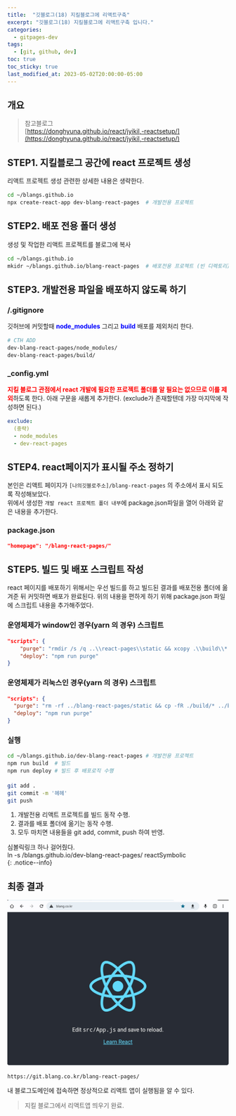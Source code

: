 ```yaml
---
title:  "깃블로그(18) 지킬블로그에 리액트구축"
excerpt: "깃블로그(18) 지킬블로그에 리액트구축 입니다."
categories:
  - gitpages-dev
tags:
  - [git, github, dev]
toc: true
toc_sticky: true
last_modified_at: 2023-05-02T20:00:00-05:00
---
```


## 개요
> 참고블로그  
> [https://donghyuna.github.io/react/jyikil,-reactsetup/](https://donghyuna.github.io/react/jyikil,-reactsetup/)
  
  
  
## STEP1. 지킬블로그 공간에 react 프로젝트 생성
리액트 프로젝트 생성 관련한 상세한 내용은 생략한다.

```bash
cd ~/blangs.github.io 
npx create-react-app dev-blang-react-pages  # 개발전용 프로젝트

```

## STEP2. 배포 전용 폴더 생성
생성 및 작업한 리액트 프로젝트를 블로그에 복사

```bash
cd ~/blangs.github.io 
mkidr ~/blangs.github.io/blang-react-pages  # 배포전용 프로젝트 (빈 디렉토리)

```

## STEP3. 개발전용 파일을 배포하지 않도록 하기
### /.gitignore
깃허브에 커밋할때 <span style="color:blue"><b>node_modules</b></span> 그리고 <span style="color:blue"><b>build</b></span> 배포를 제외처리 한다.

```bash
# CTH ADD
dev-blang-react-pages/node_modules/
dev-blang-react-pages/build/

```

### _config.yml
<span style="color:red"><b>지킬 블로그 관점에서 react 개발에 필요한 프로젝트 폴더를 알 필요는 없으므로 이를 제외</b></span>하도록 한다. 아래 구문을 새롭게 추가한다. (exclude가 존재할텐데 가장 마지막에 작성하면 된다.)

```yml
exclude:
  (중략)
  - node_modules
  - dev-react-pages

```

## STEP4. react페이지가 표시될 주소 정하기
본인은 리액트 페이지가 `[나의깃블로주소]/blang-react-pages` 의 주소에서 표시 되도록 작성해보았다.  
위에서 생성한 `개발 react 프로젝트 폴더 내부`에 package.json파일을 열어 아래와 같은 내용을 추가한다.

### package.json
```json
"homepage": "/blang-react-pages/"

```

## STEP5. 빌드 및 배포 스크립트 작성
react 페이지를 배포하기 위해서는 우선 빌드를 하고 빌드된 결과를 배포전용 폴더에 옮겨준 뒤 커밋하면 배포가 완료된다. 위의 내용을 편하게 하기 위해 package.json 파일에 스크립트 내용을 추가해주었다.

### 운영체제가 window인 경우(yarn 의 경우) 스크립트
```json
"scripts": {
    "purge": "rmdir /s /q ..\\react-pages\\static && xcopy .\\build\\* ..\\react-pages\\ /E /y",
    "deploy": "npm run purge"
}

```

### 운영체제가 리눅스인 경우(yarn 의 경우) 스크립트
```json
"scripts": {
  "purge": "rm -rf ../blang-react-pages/static && cp -fR ./build/* ../blang-react-pages/",
  "deploy": "npm run purge"
}

```

### 실행
```bash
cd ~/blangs.github.io/dev-blang-react-pages # 개발전용 프로젝트
npm run build  # 빌드
npm run deploy # 빌드 후 배포로직 수행

git add . 
git commit -m '헤헤'
git push

```

1. 개발전용 리액트 프로젝트를 빌드 동작 수행.
2. 결과를 배포 폴더에 옮기는 동작 수행.
3. 모두 마치면 내용들을 git add, commit, push 하여 반영.
  

심볼릭링크 하나 걸어줬다.  
ln -s /blangs.github.io/dev-blang-react-pages/ reactSymbolic  
{: .notice--info}
  

## 최종 결과
![사진1](/assets/images/WebProgramming/React/react-intro.jpg) 
```
https://git.blang.co.kr/blang-react-pages/

```

내 블로그도메인에 접속하면 정상적으로 리액트 앱이 실행됨을 알 수 있다.

> 지킬 블로그에서 리액트앱 띄우기 완료.